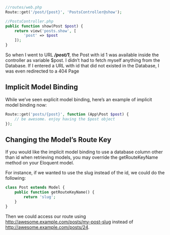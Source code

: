 ```php
//routes/web.php
Route::get('/post/{post}', 'PostsController@show');

//PostsController.php
public function show(Post $post) {
    return view('posts.show', [
        'post' => $post
    ]);
}
```
So when I went to URL **_/post/1_**, the Post with id 1 was available inside the controller as variable $post. I didn’t had to fetch myself anything from the Database. If I entered a URL with id that did not existed in the Database, I was even redirected to a 404 Page

## Implicit Model Binding
While we’ve seen explicit model binding, here’s an example of implicit model binding now:

```php
Route::get('posts/{post}', function (App\Post $post) {
    // be awesome. enjoy having the $post object
});
```

## Changing the Model’s Route Key
If you would like the implicit model binding to use a database column other than id when retrieving models, you may override the getRouteKeyName method on your Eloquent model.

For instance, if we wanted to use the slug instead of the id, we could do the following:

```php
class Post extends Model {
    public function getRouteKeyName() {
        return 'slug';
    }
}

```
Then we could access our route using http://awesome.example.com/posts/my-post-slug instead of http://awesome.example.com/posts/24.

